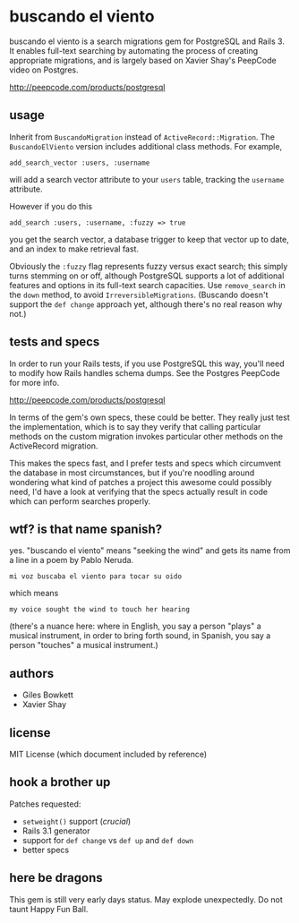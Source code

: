 buscando el viento
==================

buscando el viento is a search migrations gem for PostgreSQL and Rails 3. It enables full-text searching by automating the process of creating appropriate migrations, and is largely based on Xavier Shay's PeepCode video on Postgres.

http://peepcode.com/products/postgresql

usage
-----

Inherit from `BuscandoMigration` instead of `ActiveRecord::Migration`. The `BuscandoElViento` version includes additional class methods. For example,

    add_search_vector :users, :username

will add a search vector attribute to your `users` table, tracking the `username` attribute.

However if you do this

    add_search :users, :username, :fuzzy => true

you get the search vector, a database trigger to keep that vector up to date, and an index to make retrieval fast.

Obviously the `:fuzzy` flag represents fuzzy versus exact search; this simply turns stemming on or off, although PostgreSQL supports a lot of additional features and options in its full-text search capacities. Use `remove_search` in the `down` method, to avoid `IrreversibleMigrations`. (Buscando doesn't support the `def change` approach yet, although there's no real reason why not.)

tests and specs
---------------

In order to run your Rails tests, if you use PostgreSQL this way, you'll need to modify how Rails handles schema dumps. See the Postgres PeepCode for more info.

http://peepcode.com/products/postgresql

In terms of the gem's own specs, these could be better. They really just test the implementation, which is to say they verify that calling particular methods on the custom migration invokes particular other methods on the ActiveRecord migration.

This makes the specs fast, and I prefer tests and specs which circumvent the database in most circumstances, but if you're noodling around wondering what kind of patches a project this awesome could possibly need, I'd have a look at verifying that the specs actually result in code which can perform searches properly.

wtf? is that name spanish?
--------------------------

yes. "buscando el viento" means "seeking the wind" and gets its name from a line in a poem by Pablo Neruda.

    mi voz buscaba el viento para tocar su oido

which means

    my voice sought the wind to touch her hearing

(there's a nuance here: where in English, you say a person "plays" a musical instrument, in order to bring forth sound, in Spanish, you say a person "touches" a musical instrument.)

authors
-------

  + Giles Bowkett
  + Xavier Shay

license
-------

MIT License (which document included by reference)

hook a brother up
-----------------

Patches requested:

  + `setweight()` support (*crucial*)
  + Rails 3.1 generator
  + support for `def change` vs `def up` and `def down`
  + better specs

here be dragons
---------------

This gem is still very early days status. May explode unexpectedly. Do not taunt Happy Fun Ball.


